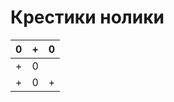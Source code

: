 # Крестики нолики

| 0   | +   |   0  |
| --- | --- | --- |
| +   | 0   |     |
| +   |  0   | +   |
